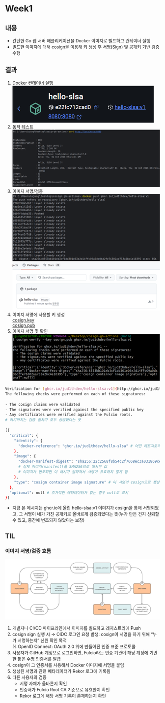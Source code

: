 # Week1

## 내용
- 간단한 Go 웹 서버 애플리케이션을 Docker 이미지로 빌드하고 컨테이너 실행
- 빌드한 이미지에 대해 cosign을 이용해 키 생성 후 서명(Sign) 및 공개키 기반 검증 수행

## 결과
1. Docker 컨테이너 실행 <br>
   ![week01_result01.png](../img/week01_result01.png)
2. 동작 테스트 <br>
   ![week01_result02.png](../img/week01_result02.png)
3. 이미지 서명/검증 <br>
   ![week01_result03.png](../img/week01_result03.png)
   ![week01_result03-2.png](../img/week01_result03-2.png)
4. 이미지 서명에 사용할 키 생성 <br>
   [cosign.key](../cosign.key) <br>
   [cosign.pub](../cosign.pub)
5. 이미지 서명 및 확인 <br>
   ![week01_result05.png](../img/week01_result05.png)

```bash
Verification for [ghcr.io/jud1thdev/hello-slsa:v1](http://ghcr.io/jud1thdev/hello-slsa:v1) --
The following checks were performed on each of these signatures:

- The cosign claims were validated
- The signatures were verified against the specified public key
- Any certificates were verified against the Fulcio roots. 
# 여기까지는 검증 절차가 모두 성공했다는 뜻

[{
  "critical": {
    "identity": {
      "docker-reference": "ghcr.io/jud1thdev/hello-slsa" # 어떤 레포지토리 이미지에 대한 서명인지
    },
    "image": { 
      "docker-manifest-digest": "sha256:22c2568f8b54c2f7668ec3a031869ced6c050c4a361b15c72019310690554cff" 
      # 실제 이미지(manifest)를 SHA256으로 해시한 값
      # 이미지가 변조되면 이 해시가 달라져서 서명이 유효하지 않게 됨
    },
    "type": "cosign container image signature" # 이 서명이 cosign으로 생성된 컨테이너 이미지 서명임을 명시
  },
  "optional": null # 추가적인 메타데이터가 없는 경우 null로 표시
}]
```

- 지금 본 메시지는 ghcr.io에 올린 hello-slsa:v1 이미지가 cosign을 통해 서명되었고, 그 서명이 네가 가진 공개키로 올바르게 검증되었다는 뜻(누가 만든 건지 신뢰할 수 있고, 중간에 변조되지 않았다는 보장)

## TIL
### 이미지 서명/검증 흐름
![img.png](../img/img.png)
1. 개발자나 CI/CD 파이프라인에서 이미지를 빌드하고 레지스트리에 Push
2. cosign sign 실행 시 → OIDC 로그인 요청 발생: cosign이 서명을 하기 위해 “누가 서명하는지” 신원 확인 목적 <br>
   % OpenID Connect: OAuth 2.0 위에 만들어진 인증 표준 프로토콜
3. 사용자가 GitHub 계정으로 로그인하면, Fulcio라는 인증 기관이 해당 계정에 기반한 짧은 수명 인증서를 발급
4. cosign이 그 인증서를 사용해서 Docker 이미지에 서명을 붙임
5. 생성된 서명과 관련 메타데이터가 Rekor 로그에 기록됨
6. 다른 사용자의 검증
    - 서명 자체가 올바른지 확인
    - 인증서가 Fulcio Root CA 기준으로 유효한지 확인
    - Rekor 로그에 해당 서명 기록이 존재하는지 확인